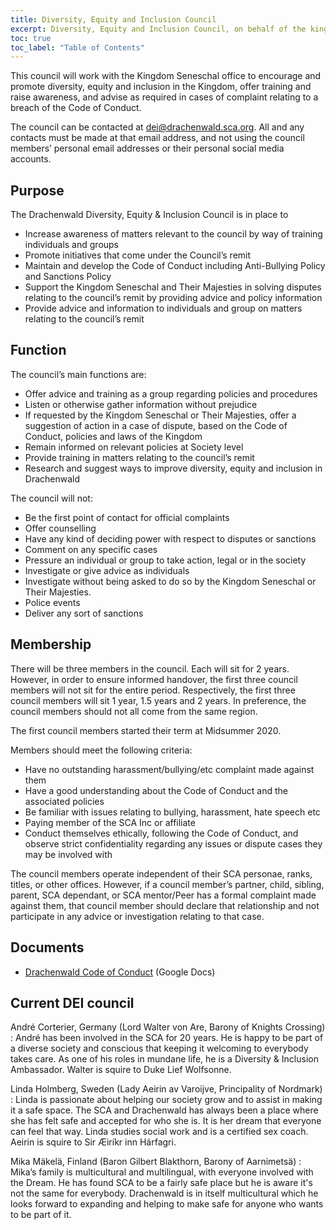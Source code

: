 ```yaml
---
title: Diversity, Equity and Inclusion Council
excerpt: Diversity, Equity and Inclusion Council, on behalf of the kingdom seneschal's office
toc: true
toc_label: "Table of Contents"
---
```


This council will work with the Kingdom Seneschal office to encourage and promote diversity, equity and inclusion in the Kingdom, offer training and raise awareness, and advise as required in cases of complaint relating to a breach of the Code of Conduct. 

The council can be contacted at dei@drachenwald.sca.org. All and any contacts must be made at that email address, and not using the council members’ personal email addresses or their personal social media accounts.

## Purpose

The Drachenwald Diversity, Equity & Inclusion Council is in place to 
* Increase awareness of matters relevant to the council by way of training individuals and groups
* Promote initiatives that come under the Council’s remit
* Maintain and develop the Code of Conduct including Anti-Bullying Policy and Sanctions Policy
* Support the Kingdom Seneschal and Their Majesties in solving disputes relating to the council’s remit by providing advice and policy information
* Provide advice and information to individuals and group on matters relating to the council’s remit

## Function

The council’s main functions are:
* Offer advice and training as a group regarding policies and procedures
* Listen or otherwise gather information without prejudice
* If requested by the Kingdom Seneschal or Their Majesties, offer a suggestion of action in a case of dispute, based on the Code of Conduct, policies and laws of the Kingdom 
* Remain informed on relevant policies at Society level
* Provide training in matters relating to the council’s remit
* Research and suggest ways to improve diversity, equity and inclusion in Drachenwald

The council will not: 
* Be the first point of contact for official complaints 
* Offer counselling
* Have any kind of deciding power with respect to disputes or sanctions
* Comment on any specific cases
* Pressure an individual or group to take action, legal or in the society
* Investigate or give advice as individuals
* Investigate without being asked to do so by the Kingdom Seneschal or Their Majesties.
* Police events 
* Deliver any sort of sanctions


## Membership

There will be three members in the council. Each will sit for 2 years. However, in order to ensure informed handover, the first three council members will not sit for the entire period. Respectively, the first three council members will sit 1 year, 1.5 years and 2 years. In preference, the council members should not all come from the same region. 

The first council members started their term at Midsummer 2020. 

Members should meet the following criteria:
* Have no outstanding harassment/bullying/etc complaint made against them
* Have a good understanding about the Code of Conduct and the associated policies
* Be familiar with issues relating to bullying, harassment, hate speech etc 
* Paying member of the SCA Inc or affiliate
* Conduct themselves ethically, following the Code of Conduct, and observe strict confidentiality regarding any issues or dispute cases they may be involved with

The council members operate independent of their SCA personae, ranks, titles, or other offices. However, if a council member’s partner, child, sibling, parent, SCA dependant, or SCA mentor/Peer has a formal complaint made against them, that council member should declare that relationship and not participate in any advice or investigation relating to that case.  

## Documents
* [Drachenwald Code of Conduct](https://docs.google.com/document/d/1bDwTQhcttGmnhjwplWDm9IiuBM4XHFofDnR1gUf6MU0/view) (Google Docs)


## Current DEI council

André Corterier, Germany (Lord Walter von Are, Barony of Knights Crossing)
: André has been involved in the SCA for 20 years. He is happy to be part of a diverse society and conscious that keeping it welcoming to everybody takes care. As one of his roles in mundane life, he is a Diversity & Inclusion Ambassador. Walter is squire to Duke Lief Wolfsonne.

Linda Holmberg, Sweden (Lady Aeirin av Varoijve, Principality of Nordmark)
: Linda is passionate about helping our society grow and to assist in making it a safe space. The SCA and Drachenwald has always been a place where she has felt safe and accepted for who she is. It is her dream that everyone can feel that way. Linda studies social work and is a certified sex coach. Aeirin is squire to Sir Æiríkr inn Hárfagri.  

Mika Mäkelä, Finland (Baron Gilbert Blakthorn, Barony of Aarnimetsä)
: Mika’s family is multicultural and multilingual, with everyone involved with the Dream. He has found SCA to be a fairly safe place but he is aware it's not the same for everybody. Drachenwald is in itself multicultural which he looks forward to expanding and helping to make safe for anyone who wants to be part of it.
